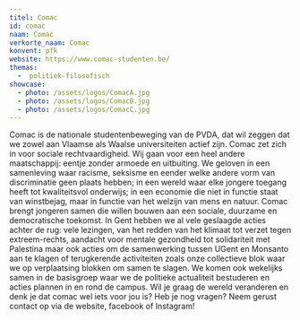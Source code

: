 ```yaml
---
titel: Comac
id: comac
naam: Comac
verkorte_naam: Comac
konvent: pfk
website: https://www.comac-studenten.be/
themas:
  -  politiek-filosofisch
showcase:
  - photo: /assets/logos/ComacA.jpg
  - photo: /assets/logos/ComacB.jpg
  - photo: /assets/logos/ComacC.jpg
---
```


Comac is de nationale studentenbeweging van de PVDA, dat wil zeggen dat we zowel aan Vlaamse als Waalse universiteiten actief zijn.
Comac zet zich in voor sociale rechtvaardigheid. Wij gaan voor een heel andere maatschappij: eentje zonder armoede en uitbuiting. We geloven in een samenleving waar racisme, seksisme en eender welke andere vorm van discriminatie geen plaats hebben; in een wereld waar elke jongere toegang heeft tot kwaliteitsvol onderwijs; in een economie die niet in functie staat van winstbejag, maar in functie van het welzijn van mens en natuur.
Comac brengt jongeren samen die willen bouwen aan een sociale, duurzame en democratische toekomst.
In Gent hebben we al vele geslaagde acties achter de rug: vele lezingen, van het redden van het klimaat tot verzet tegen extreem-rechts, aandacht voor mentale gezondheid tot solidariteit met Palestina maar ook acties om de samenwerking tussen UGent en Monsanto aan te klagen of terugkerende activiteiten zoals onze collectieve blok waar we op verplaatsing blokken om samen te slagen.
We komen ook wekelijks samen in de basisgroep waar we de politieke actualiteit bestuderen en acties plannen in en rond de campus.
Wil je graag de wereld veranderen en denk je dat comac wel iets voor jou is? Heb je nog vragen? Neem gerust contact op via de website, facebook of Instagram!

